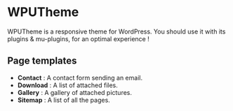 WPUTheme
=================

WPUTheme is a responsive theme for WordPress.
You should use it with its plugins & mu-plugins, for an optimal experience !

Page templates
---

* **Contact** : A contact form sending an email.
* **Download** : A list of attached files.
* **Gallery** : A gallery of attached pictures.
* **Sitemap** : A list of all the pages.
